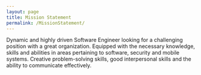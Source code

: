 ```yaml
---
layout: page
title: Mission Statement
permalink: /MissionStatement/
---
```


Dynamic and highly driven Software Engineer looking for a challenging position with a great organization. Equipped with the necessary knowledge, skills and abilities in areas pertaining to software, security and mobile systems. Creative problem-solving skills, good interpersonal skills and the ability to communicate effectively.

[jekyll-organization]: https://github.com/jekyll

